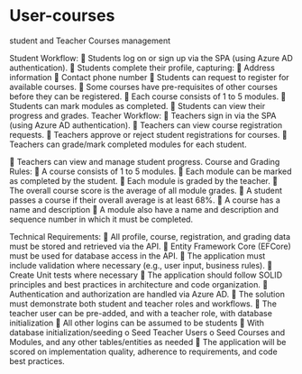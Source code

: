 # User-courses
student and Teacher Courses management 

Student Workflow:
 Students log on or sign up via the SPA (using Azure AD authentication).
 Students complete their profile, capturing:
 Address information
 Contact phone number
 Students can request to register for available courses.
 Some courses have pre-requisites of other courses before they can be
registered.
 Each course consists of 1 to 5 modules.
 Students can mark modules as completed.
 Students can view their progress and grades.
Teacher Workflow:
 Teachers sign in via the SPA (using Azure AD authentication).
 Teachers can view course registration requests.
 Teachers approve or reject student registrations for courses.
 Teachers can grade/mark completed modules for each student.



 Teachers can view and manage student progress.
Course and Grading Rules:
 A course consists of 1 to 5 modules.
 Each module can be marked as completed by the student.
 Each module is graded by the teacher.
 The overall course score is the average of all module grades.
 A student passes a course if their overall average is at least 68%.
 A course has a name and description
 A module also have a name and description and sequence number in which it
must be completed.



Technical Requirements:
 All profile, course, registration, and grading data must be stored and retrieved
via the API.
 Entity Framework Core (EFCore) must be used for database access in the
API.
 The application must include validation where necessary (e.g., user input,
business rules).
 Create Unit tests where necessary
 The application should follow SOLID principles and best practices in
architecture and code organization.
 Authentication and authorization are handled via Azure AD.
 The solution must demonstrate both student and teacher roles and workflows.
 The teacher user can be pre-added, and with a teacher role, with database
initialization
 All other logins can be assumed to be students
 With database initialization/seeding
o Seed Teacher Users
o Seed Courses and Modules, and any other tables/entities as needed
 The application will be scored on implementation quality, adherence to
requirements, and code best practices.
